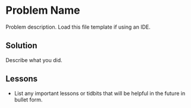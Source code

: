 # Problem Name

Problem description.  Load this file template if using an IDE.


## Solution


Describe what you did.


## Lessons


* List any important lessons or tidbits that will be helpful in
the future in bullet form.